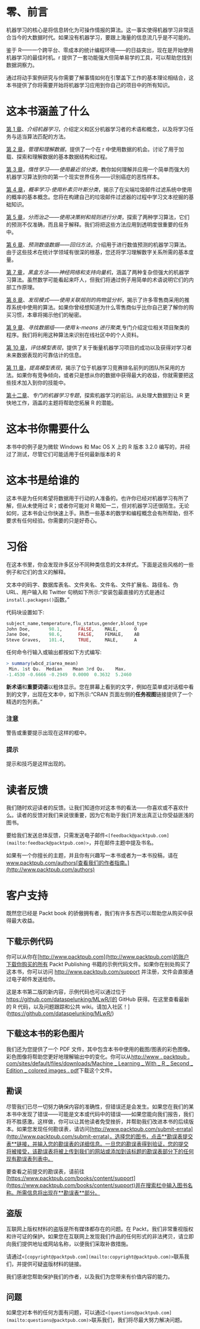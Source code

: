 

# 零、前言

机器学习的核心是将信息转化为可操作情报的算法。这一事实使得机器学习非常适合当今的大数据时代。如果没有机器学习，要跟上海量的信息流几乎是不可能的。

鉴于 R——一个跨平台、零成本的统计编程环境——的日益突出，现在是开始使用机器学习的最佳时机。r 提供了一套功能强大但简单易学的工具，可以帮助您找到数据洞察力。

通过将动手案例研究与你需要了解事情如何在引擎盖下工作的基本理论相结合，这本书提供了你将需要开始将机器学习应用到你自己的项目中的所有知识。

# 这本书涵盖了什么

[第 1 章](ch01.html "Chapter 1. Introducing Machine Learning")、*介绍机器学习*，介绍定义和区分机器学习者的术语和概念，以及将学习任务与适当算法匹配的方法。

[第 2 章](ch02.html "Chapter 2. Managing and Understanding Data")，*管理和理解数据*，提供了一个在 r 中使用数据的机会。讨论了用于加载、探索和理解数据的基本数据结构和过程。

[第 3 章](ch03.html "Chapter 3. Lazy Learning – Classification Using Nearest Neighbors")，*惰性学习——使用最近邻分类*，教你如何理解并应用一个简单而强大的机器学习算法到你的第一个现实世界任务——识别癌症的恶性样本。

[第 4 章](ch04.html "Chapter 4. Probabilistic Learning – Classification Using Naive Bayes")，*概率学习-使用朴素贝叶斯分类*，揭示了在尖端垃圾邮件过滤系统中使用的概率的基本概念。您将在构建自己的垃圾邮件过滤器的过程中学习文本挖掘的基础知识。

[第 5 章](ch05.html "Chapter 5. Divide and Conquer – Classification Using Decision Trees and Rules")，*分而治之——使用决策树和规则进行分类*，探索了两种学习算法，它们的预测不仅准确，而且易于解释。我们将把这些方法应用到透明度很重要的任务中。

[第 6 章](ch06.html "Chapter 6. Forecasting Numeric Data – Regression Methods")、*预测数值数据——回归方法*，介绍用于进行数值预测的机器学习算法。由于这些技术在统计学领域有很深的根基，您还将学习理解数字关系所需的基本度量。

[第 7 章](ch07.html "Chapter 7. Black Box Methods – Neural Networks and Support Vector Machines")，*黑盒方法——神经网络和支持向量机*，涵盖了两种复杂但强大的机器学习算法。虽然数学可能看起来吓人，但我们将通过例子用简单的术语说明它们的内部工作原理。

[第 8 章](ch08.html "Chapter 8. Finding Patterns – Market Basket Analysis Using Association Rules")、*发现模式——使用关联规则的购物篮分析*，揭示了许多零售商采用的推荐系统中使用的算法。如果你曾经想知道为什么零售商似乎比你自己更了解你的购买习惯，本章将揭示他们的秘密。

[第 9 章](ch09.html "Chapter 9. Finding Groups of Data – Clustering with k-means")、*寻找数据组——使用 k-means 进行聚类*,专门介绍定位相关项目聚类的程序。我们将利用这种算法来识别在线社区中的个人资料。

[第 10 章](ch10.html "Chapter 10. Evaluating Model Performance")，*评估模型表现*，提供了关于衡量机器学习项目的成功以及获得对学习者未来数据表现的可靠估计的信息。

[第 11 章](ch11.html "Chapter 11. Improving Model Performance")，*提高模型表现*，揭示了位于机器学习竞赛排名前列的团队所采用的方法。如果你有竞争倾向，或者只是想从你的数据中获得最大的收益，你就需要把这些技术加入到你的技能中。

[第十二章](ch12.html "Chapter 12. Specialized Machine Learning Topics")、*专门的机器学习专题*，探索机器学习的前沿。从处理大数据到让 R 更快地工作，涵盖的主题将帮助您拓展 R 的潜能。



# 这本书你需要什么

本书中的例子是为微软 Windows 和 Mac OS X 上的 R 版本 3.2.0 编写的，并经过了测试，尽管它们可能适用于任何最新版本的 R



# 这本书是给谁的

这本书是为任何希望将数据用于行动的人准备的。也许你已经对机器学习有所了解，但从未使用过 R；或者你可能对 R 略知一二，但对机器学习还很陌生。无论如何，这本书会让你快速上手。熟悉一些基本的数学和编程概念会有所帮助，但不要求有任何经验。你需要的只是好奇心。



# 习俗

在这本书里，你会发现许多区分不同种类信息的文本样式。下面是这些风格的一些例子和它们的含义的解释。

文本中的码字、数据库表名、文件夹名、文件名、文件扩展名、路径名、伪 URL、用户输入和 Twitter 句柄如下所示:“安装包最直接的方式是通过`install.packages()`函数。”

代码块设置如下:

```r
subject_name,temperature,flu_status,gender,blood_type
John Doe,       98.1,      FALSE,    MALE,      O
Jane Doe,       98.6,      FALSE,    FEMALE,    AB
Steve Graves,   101.4,     TRUE,     MALE,      A
```

任何命令行输入或输出都按如下方式编写:

```r
> summary(wbcd_z$area_mean)
 Min. 1st Qu.  Median    Mean 3rd Qu.    Max. 
-1.4530 -0.6666 -0.2949  0.0000  0.3632  5.2460

```

**新术语**和**重要词语**以粗体显示。您在屏幕上看到的文字，例如在菜单或对话框中看到的文字，出现在文本中，如下所示:“CRAN 页面左侧的**任务视图**链接提供了一个精选的包列表。”

### 注意

警告或重要提示出现在这样的框中。

### 提示

提示和技巧是这样出现的。



# 读者反馈

我们随时欢迎读者的反馈。让我们知道你对这本书的看法——你喜欢或不喜欢什么。读者的反馈对我们来说很重要，因为它有助于我们开发出真正让你受益匪浅的图书。

要给我们发送总体反馈，只需发送电子邮件`<[feedback@packtpub.com](mailto:feedback@packtpub.com)>`，并在邮件主题中提及书名。

如果有一个你擅长的主题，并且你有兴趣写一本书或者为一本书投稿，请在 www.packtpub.com/authors[查看我们的作者指南。](http://www.packtpub.com/authors)



# 客户支持

既然您已经是 Packt book 的骄傲拥有者，我们有许多东西可以帮助您从购买中获得最大收益。

## 下载示例代码

你可以从你在[http://www.packtpub.com](http://www.packtpub.com)的账户下载你购买的所有 Packt Publishing 书籍的示例代码文件。如果你在别处购买了这本书，你可以访问 http://www.packtpub.com/support 并注册，文件会直接通过电子邮件发送给你。

这是本书第二版的新内容，示例代码也可以通过位于 https://github.com/dataspelunking/MLwR/[的 GitHub 获得。在这里查看最新的 R 代码，以及问题跟踪和公共 wiki。请加入社区！](https://github.com/dataspelunking/MLwR/)

## 下载这本书的彩色图片

我们还为您提供了一个 PDF 文件，其中包含本书中使用的截图/图表的彩色图像。彩色图像将帮助您更好地理解输出中的变化。你可以从[http://www . packtpub . com/sites/default/files/downloads/Machine _ Learning _ With _ R _ Second _ Edition _ colored images . pdf](http://www.packtpub.com/sites/default/files/downloads/Machine_Learning_With_R_Second_Edition_ColoredImages.pdf)下载这个文件。

## 勘误

尽管我们已尽一切努力确保内容的准确性，但错误还是会发生。如果您在我们的某本书中发现了错误——可能是文本或代码中的错误——如果您能向我们报告，我们将不胜感激。这样做，你可以让其他读者免受挫折，并帮助我们改进本书的后续版本。如果您发现任何勘误表，请访问[http://www.packtpub.com/submit-errata](http://www.packtpub.com/submit-errata)，选择您的图书，点击**勘误表提交表**链接，并输入您的勘误表的详细信息。一旦您的勘误表得到验证，您的提交将被接受，该勘误表将被上传到我们的网站或添加到该标题的勘误表部分下的任何现有勘误表列表中。

要查看之前提交的勘误表，请前往[https://www.packtpub.com/books/content/support](https://www.packtpub.com/books/content/support)并在搜索栏中输入图书名称。所需信息将出现在**勘误表**部分。

## 盗版

互联网上版权材料的盗版是所有媒体都存在的问题。在 Packt，我们非常重视版权和许可证的保护。如果您在互联网上发现我们作品的任何形式的非法拷贝，请立即向我们提供地址或网站名称，以便我们采取补救措施。

请通过`<[copyright@packtpub.com](mailto:copyright@packtpub.com)>`联系我们，并提供可疑盗版材料的链接。

我们感谢您帮助保护我们的作者，以及我们为您带来有价值内容的能力。

## 问题

如果您对本书的任何方面有问题，可以通过`<[questions@packtpub.com](mailto:questions@packtpub.com)>`联系我们，我们将尽最大努力解决问题。